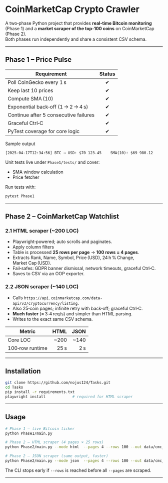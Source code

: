 
# CoinMarketCap Crypto Crawler

A two‑phase Python project that provides **real‑time Bitcoin monitoring** (Phase 1) and a **market scraper of the top‑100 coins** on CoinMarketCap (Phase 2).  
Both phases run independently and share a consistent CSV schema.

---

## Phase 1 – Price Pulse

| Requirement                                   | Status |
|-----------------------------------------------|:------:|
| Poll CoinGecko every 1 s                      | ✔ |
| Keep last 10 prices                           | ✔ |
| Compute SMA (10)                              | ✔ |
| Exponential back‑off (1 → 2 → 4 s)            | ✔ |
| Continue after 5 consecutive failures         | ✔ |
| Graceful Ctrl‑C                               | ✔ |
| PyTest coverage for core logic                | ✔ |

Sample output

```
[2025‑04‑17T12:34:56] BTC → USD: $70 123.45    SMA(10): $69 980.12
```

Unit tests live under `Phase1/tests/` and cover:

* SMA window calculation
* Price fetcher

Run tests with:

```bash
pytest Phase1
```

---

## Phase 2 – CoinMarketCap Watchlist

### 2.1 HTML scraper (~200 LOC)

* Playwright‑powered; auto scrolls and paginates.
* Apply column filters
* Table is processed **25 rows per page** → **100 rows = 4 pages**.  
* Extracts Rank, Name, Symbol, Price (USD), 24 h % Change, Market Cap (USD).  
* Fail‑safes: GDPR banner dismissal, network timeouts, graceful Ctrl‑C.  
* Saves to CSV via an OOP exporter.

### 2.2 JSON scraper (~140 LOC)

* Calls `https://api.coinmarketcap.com/data-api/v3/cryptocurrency/listing`.  
* Also 25‑coin pages; infinite retry with back‑off; graceful Ctrl‑C.  
* **Much faster** (≈ 3‑4 req/s) and simpler than HTML parsing.  
* Writes to the exact same CSV schema.

| Metric                  | HTML | JSON |
|-------------------------|-----:|-----:|
| Core LOC                | ~200 | ~140 |
| 100‑row runtime         | 25 s | 2 s |

---

## Installation

```bash
git clone https://github.com/nojus124/Tasks.git
cd Tasks
pip install -r requirements.txt
playwright install            # required for HTML scraper
```

---

## Usage

```bash
# Phase 1 – live Bitcoin ticker
python Phase1/main.py

# Phase 2 – HTML scraper (4 pages × 25 rows)
python Phase2/main.py --mode html  --pages 4 --rows 100 --out data/cmc_coins.csv

# Phase 2 – JSON scraper (same output, faster)
python Phase2/main.py --mode json  --pages 4 --rows 100 --out data/cmc_coins.csv
```

The CLI stops early if `--rows` is reached before all `--pages` are scraped.

---